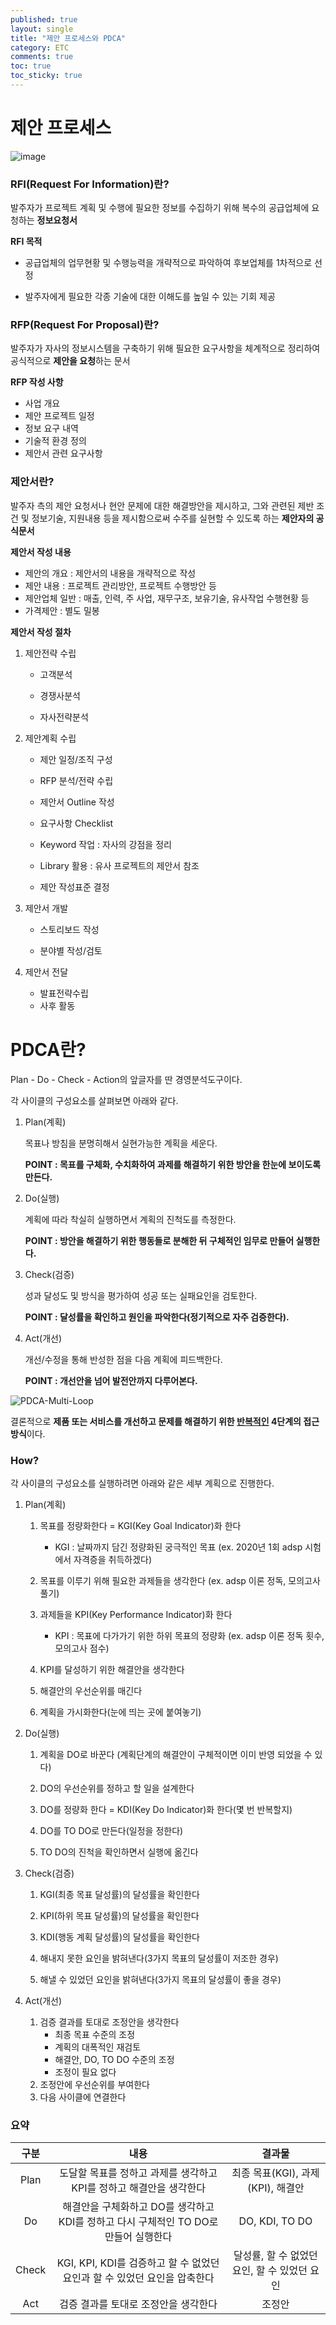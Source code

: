 ```yaml
---
published: true
layout: single
title: "제안 프로세스와 PDCA"
category: ETC
comments: true
toc: true
toc_sticky: true
---
```


# 제안 프로세스

<img src="https://i.ibb.co/PxPW5v3/image.png" alt="image" border="0">



### RFI(Request For Information)란?

발주자가 프로젝트 계획 및 수행에 필요한 정보를 수집하기 위해 복수의 공급업체에 요청하는 **정보요청서**



**RFI 목적**

- 공급업체의 업무현황 및 수행능력을 개략적으로 파악하여 후보업체를 1차적으로 선정

- 발주자에게 필요한 각종 기술에 대한 이해도를 높일 수 있는 기회 제공



### RFP(Request For Proposal)란?

발주자가 자사의 정보시스템을 구축하기 위해 필요한 요구사항을 체계적으로 정리하여 공식적으로 **제안을 요청**하는 문서



**RFP 작성 사항**

- 사업 개요
- 제안 프로젝트 일정
- 정보 요구 내역
- 기술적 환경 정의
- 제안서 관련 요구사항



### 제안서란?

발주자 측의 제안 요청서나 현안 문제에 대한 해결방안을 제시하고, 그와 관련된 제반 조건 및 정보기술, 지원내용 등을 제시함으로써 수주를 실현할 수 있도록 하는 **제안자의 공식문서**



**제안서 작성 내용**

- 제안의 개요 : 제안서의 내용을 개략적으로 작성
- 제안 내용 : 프로젝트 관리방안, 프로젝트 수행방안 등
- 제안업체 일반 : 매출, 인력, 주 사업, 재무구조, 보유기술, 유사작업 수행현황 등
- 가격제안 : 별도 밀봉



**제안서 작성 절차**

1. 제안전략 수립

   - 고객분석

   - 경쟁사분석

   - 자사전략분석

     

2. 제안계획 수립

   - 제안 일정/조직 구성

   - RFP 분석/전략 수립

   - 제안서 Outline 작성

   - 요구사항 Checklist

   - Keyword 작업 : 자사의 강점을 정리

   - Library 활용 : 유사 프로젝트의 제안서 참조

   - 제안 작성표준 결정

     

3. 제안서 개발

   - 스토리보드 작성

   - 분야별 작성/검토

     

5. 제안서 전달

   - 발표전략수립
   - 사후 활동



# PDCA란?

Plan - Do - Check - Action의 앞글자를 딴 경영분석도구이다.

각 사이클의 구성요소를 살펴보면 아래와 같다.



1. Plan(계획)

   목표나 방침을 분명히해서 실현가능한 계획을 세운다.

   **POINT : 목표를 구체화, 수치화하여 과제를 해결하기 위한 방안을 한눈에 보이도록 만든다.**

   

2. Do(실행)

   계획에 따라 착실히 실행하면서 계획의 진척도를 측정한다.

   **POINT : 방안을 해결하기 위한 행동들로 분해한 뒤 구체적인 임무로 만들어 실행한다.**

   

3. Check(검증)

   성과 달성도 및 방식을 평가하여 성공 또는 실패요인을 검토한다.

   **POINT : 달성률을 확인하고 원인을 파악한다(정기적으로 자주 검증한다).**

   

4. Act(개선)

   개선/수정을 통해 반성한 점을 다음 계획에 피드백한다.

   **POINT : 개선안을 넘어 발전안까지 다루어본다.**

   

<img src="https://i.ibb.co/hFYqxpn/PDCA-Multi-Loop.png" alt="PDCA-Multi-Loop" border="0">



결론적으로 **제품 또는 서비스를 개선하고 문제를 해결하기 위한 <u>반복적인</u> 4단계의 접근 방식**이다.



### How?

각 사이클의 구성요소를 실행하려면 아래와 같은 세부 계획으로 진행한다.



1. Plan(계획)

   1. 목표를 정량화한다 = KGI(Key Goal Indicator)화 한다
      - KGI : 날짜까지 담긴 정량화된 궁극적인 목표 (ex. 2020년 1회 adsp 시험에서 자격증을 취득하겠다)

   2. 목표를 이루기 위해 필요한 과제들을 생각한다 (ex. adsp 이론 정독, 모의고사 풀기)
   3. 과제들을 KPI(Key Performance Indicator)화 한다
      - KPI : 목표에 다가가기 위한 하위 목표의 정량화 (ex. adsp 이론 정독 횟수, 모의고사 점수)
   4. KPI를 달성하기 위한 해결안을 생각한다
   5. 해결안의 우선순위를 매긴다
   6. 계획을 가시화한다(눈에 띄는 곳에 붙여놓기)

   

2. Do(실행)

   1. 계획을 DO로 바꾼다 (계획단계의 해결안이 구체적이면 이미 반영 되었을 수 있다)

   2. DO의 우선순위를 정하고 할 일을 설계한다

   3. DO를 정량화 한다 = KDI(Key Do Indicator)화 한다(몇 번 반복할지)

   4. DO를 TO DO로 만든다(일정을 정한다)

   5. TO DO의 진척을 확인하면서 실행에 옮긴다

      

3. Check(검증)

   1. KGI(최종 목표 달성률)의 달성률을 확인한다

   2. KPI(하위 목표 달성률)의 달성률을 확인한다

   3. KDI(행동 계획 달성률)의 달성률을 확인한다

   4. 해내지 못한 요인을 밝혀낸다(3가지 목표의 달성률이 저조한 경우)

   5. 해낼 수 있었던 요인을 밝혀낸다(3가지 목표의 달성률이 좋을 경우)

      

4. Act(개선)

   1. 검증 결과를 토대로 조정안을 생각한다
      - 최종 목표 수준의 조정
      - 계획의 대폭적인 재검토
      - 해결안, DO, TO DO 수준의 조정
      - 조정이 필요 없다
   2. 조정안에 우선순위를 부여한다
   3. 다음 사이클에 연결한다



### 요약

| 구분  |                             내용                             |                    결과물                    |
| :---: | :----------------------------------------------------------: | :------------------------------------------: |
| Plan  | 도달할 목표를 정하고 과제를 생각하고 KPI를 정하고 해결안을 생각한다 |      최종 목표(KGI), 과제(KPI), 해결안       |
|  Do   | 해결안을 구체화하고 DO를 생각하고 KDI를 정하고 다시 구체적인 TO DO로 만들어 실행한다 |                DO, KDI, TO DO                |
| Check | KGI, KPI, KDI를 검증하고 할 수 없었던 요인과 할 수 있었던 요인을 압축한다 | 달성률, 할 수 없었던 요인, 할 수 있었던 요인 |
|  Act  |             검증 결과를 토대로 조정안을 생각한다             |                    조정안                    |
